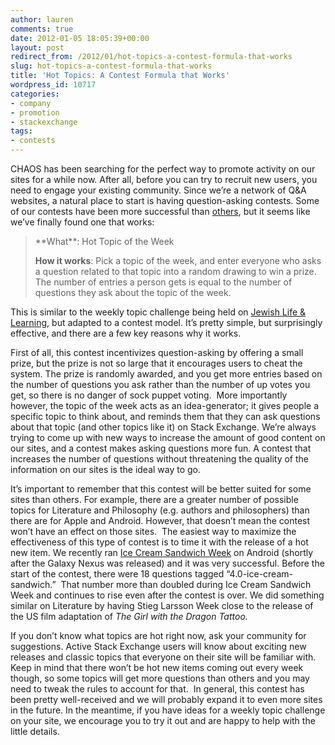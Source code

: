 ```yaml
---
author: lauren
comments: true
date: 2012-01-05 18:05:39+00:00
layout: post
redirect_from: /2012/01/hot-topics-a-contest-formula-that-works
slug: hot-topics-a-contest-formula-that-works
title: 'Hot Topics: A Contest Formula that Works'
wordpress_id: 10717
categories:
- company
- promotion
- stackexchange
tags:
- contests
---
```


CHAOS has been searching for the perfect way to promote activity on our sites for a while now. After all, before you can try to recruit new users, you need to engage your existing community. Since we’re a network of Q&A websites, a natural place to start is having question-asking contests. Some of our contests have been more successful than [others](http://meta.math.stackexchange.com/questions/3212/battle-of-the-sites-cancelled), but it seems like we’ve finally found one that works:


<blockquote>**What**: Hot Topic of the Week

**How it works**: Pick a topic of the week, and enter everyone who asks a question related to that topic into a random drawing to win a prize. The number of entries a person gets is equal to the number of questions they ask about the topic of the week.</blockquote>


This is similar to the weekly topic challenge being held on [Jewish Life & Learning](http://meta.judaism.stackexchange.com/questions/441/weekly-topic-challenge-call-for-proposals), but adapted to a contest model. It’s pretty simple, but surprisingly effective, and there are a few key reasons why it works.

First of all, this contest incentivizes question-asking by offering a small prize, but the prize is not so large that it encourages users to cheat the system. The prize is randomly awarded, and you get more entries based on the number of questions you ask rather than the number of up votes you get, so there is no danger of sock puppet voting.  More importantly however, the topic of the week acts as an idea-generator; it gives people a specific topic to think about, and reminds them that they can ask questions about that topic (and other topics like it) on Stack Exchange. We’re always trying to come up with new ways to increase the amount of good content on our sites, and a contest makes asking questions more fun. A contest that increases the number of questions without threatening the quality of the information on our sites is the ideal way to go.

It’s important to remember that this contest will be better suited for some sites than others. For example, there are a greater number of possible topics for Literature and Philosophy (e.g. authors and philosophers) than there are for Apple and Android. However, that doesn’t mean the contest won’t have an effect on those sites.  The easiest way to maximize the effectiveness of this type of contest is to time it with the release of a hot new item. We recently ran [Ice Cream Sandwich Week](http://meta.android.stackexchange.com/questions/781/its-ice-cream-sandwich-week) on Android (shortly after the Galaxy Nexus was released) and it was very successful. Before the start of the contest, there were 18 questions tagged “4.0-ice-cream-sandwich.”  That number more than doubled during Ice Cream Sandwich Week and continues to rise even after the contest is over. We did something similar on Literature by having Stieg Larsson Week close to the release of the US film adaptation of _The Girl with the Dragon Tattoo._




If you don’t know what topics are hot right now, ask your community for suggestions. Active Stack Exchange users will know about exciting new releases and classic topics that everyone on their site will be familiar with. Keep in mind that there won’t be hot new items coming out every week though, so some topics will get more questions than others and you may need to tweak the rules to account for that.  In general, this contest has been pretty well-received and we will probably expand it to even more sites in the future. In the meantime, if you have ideas for a weekly topic challenge on your site, we encourage you to try it out and are happy to help with the little details.


